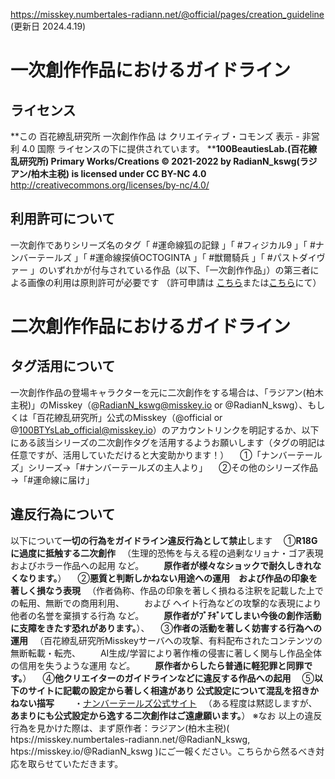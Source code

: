 https://misskey.numbertales-radiann.net/@official/pages/creation_guideline
(更新日 2024.4.19)

# 一次創作作品におけるガイドライン
## ライセンス
**この 百花繚乱研究所 一次創作作品 は クリエイティブ・コモンズ 表示 - 非営利 4.0 国際 ライセンスの下に提供されています。
****100BeautiesLab.(百花繚乱研究所) Primary Works/Creations © 2021-2022 by RadianN_kswg(ラジアン/柏木主税) is licensed under CC BY-NC 4.0**
http://creativecommons.org/licenses/by-nc/4.0/

## 利用許可について
一次創作でありシリーズ名のタグ「 #運命線狐の記録 」「 #フィジカル9 」「 #ナンバーテールズ 」「 #運命線探偵OCTOGINTA 」「 #獣爾騎兵 」「 #パストダイヴァー 」のいずれかが付与されている作品（以下、「一次創作作品」）の第三者による画像の利用は原則許可が必要です
（許可申請は [こちら](htps://misskey.numbertales-radiann.net/@RadianN_kswg)または[こちら](htps://misskey.io/@RadianN_kswg)にて）

# 二次創作作品におけるガイドライン
## タグ活用について
一次創作作品の登場キャラクターを元に二次創作をする場合は、「ラジアン(柏木主税)」のMisskey（@RadianN_kswg@misskey.io or @RadianN_kswg）、もしくは「百花繚乱研究所」公式のMisskey（@official or @100BTYsLab_official@misskey.io）のアカウントリンクを明記するか、以下にある該当シリーズの二次創作タグを活用するようお願いします（タグの明記は任意ですが、活用していただけると大変助かります！）
　①「ナンバーテールズ」シリーズ→「#ナンバーテールズの主人より」
　②その他のシリーズ作品→「#運命線に届け」

## 違反行為について
以下について**一切の行為をガイドライン違反行為として禁止**します
　①**R18Gに過度に抵触する二次創作**
　（生理的恐怖を与える程の過剰なリョナ・ゴア表現およびホラー作品への起用 など。
　　**原作者が様々なショックで耐久しきれなくなります。**）
　②**悪質と判断しかねない用途への運用　および作品の印象を著しく損なう表現**
　（作者偽称、作品の印象を著しく損ねる注釈を記載した上での転用、無断での商用利用、
　　および ヘイト行為などの攻撃的な表現により他者の名誉を棄損する行為 など。
　　**原作者がﾌﾞﾁｷﾞﾚてしまい今後の創作活動に支障をきたす恐れがあります。**）、
　③**作者の活動を著しく妨害する行為への運用**
　（百花繚乱研究所Misskeyサーバへの攻撃、有料配布されたコンテンツの無断転載・転売、
　　AI生成/学習により著作権の侵害に著しく関与し作品全体の信用を失うような運用 など。
　　**原作者からしたら普通に軽犯罪と同罪です。**）
　④**他クリエイターのガイドラインなどに違反する作品への起用**
　⑤**以下のサイトに記載の設定から著しく相違があり 公式設定について混乱を招きかねない描写**
　　・[ナンバーテールズ公式サイト](http://www.numbertales-radiann.com)
　（ある程度は黙認しますが、**あまりにも公式設定から逸する二次創作はご遠慮願います。**）
※なお 以上の違反行為を見かけた際は、まず原作者：ラジアン(柏木主税)( htps://misskey.numbertales-radiann.net/@RadianN_kswg, htps://misskey.io/@RadianN_kswg )にご一報ください。こちらから然るべき対応を取らせていただきます。